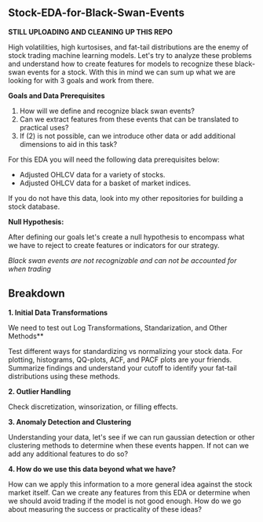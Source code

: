 ## Stock-EDA-for-Black-Swan-Events

**STILL UPLOADING AND CLEANING UP THIS REPO**

High volatilities, high kurtosises, and fat-tail distributions are the enemy of stock trading machine learning models. Let's try to analyze these problems and understand how to create features for models to recognize these black-swan events for a stock. With this in mind we can sum up what we are looking for with 3 goals and work from there.

**Goals and Data Prerequisites**

1. How will we define and recognize black swan events?
2. Can we extract features from these events that can be translated to practical uses?
3. If (2) is not possible, can we introduce other data or add additional dimensions to aid in this task? 

For this EDA you will need the following data prerequisites below:
- Adjusted OHLCV data for a variety of stocks.
- Adjusted OHLCV data for a basket of market indices.

If you do not have this data, look into my other repositories for building a stock database.

**Null Hypothesis:**

After defining our goals let's create a null hypothesis to encompass what we have to reject to create features or indicators for our strategy.

*Black swan events are not recognizable and can not be accounted for when trading*

## Breakdown

**1. Initial Data Transformations**

We need to test out Log Transformations, Standarization, and Other Methods**

Test different ways for standardizing vs normalizing your stock data. For plotting, histograms, QQ-plots, ACF, and PACF plots are your friends. Summarize findings and understand your cutoff to identify your fat-tail distributions using these methods. 

**2. Outlier Handling**

Check discretization, winsorization, or filling effects.

**3. Anomaly Detection and Clustering**

Understanding your data, let's see if we can run gaussian detection or other clustering methods to determine when these events happen. If not can we add any additional features to do so?

**4. How do we use this data beyond what we have?**

How can we apply this information to a more general idea against the stock market itself. Can we create any features from this EDA or determine when we should avoid trading if the model is not good enough. How do we go about measuring the success or practicality of these ideas?
